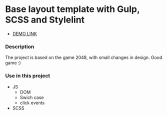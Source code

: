 # Base layout template with Gulp, SCSS and Stylelint
   - [DEMO LINK](https://misha408.github.io/js-2048-m/)

### Description
  The project is based on the game 2048, with small changes in design. Good game :)

### Use in this project
  - JS
     - DOM
     - Swich case
     - click events
  - SCSS
